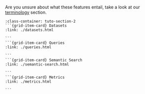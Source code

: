 Are you unsure about what these features entail, take a look at our [terminology](/getting_started/terminology) section.

````{grid}  1 1 4 4
:class-container: tuto-section-2
```{grid-item-card} Datasets
:link: ./datasets.html

```
```{grid-item-card} Queries
:link: ./queries.html

```
```{grid-item-card} Semantic Search
:link: ./semantic-search.html

```
```{grid-item-card} Metrics
:link: ./metrics.html

```
````